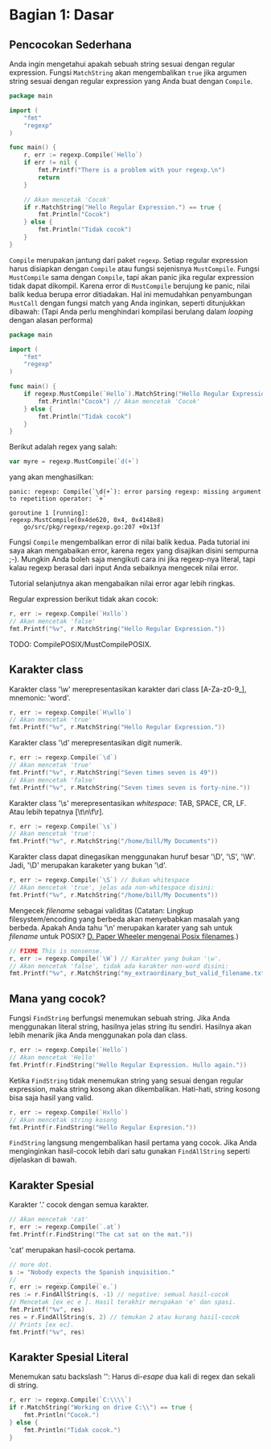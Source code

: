 Bagian 1: Dasar
===============

## Pencocokan Sederhana

Anda ingin mengetahui apakah sebuah string sesuai dengan regular expression. Fungsi `MatchString` akan
mengembalikan `true` jika argumen string sesuai dengan regular expression yang Anda buat dengan `Compile`.

~~~go
package main

import (
	"fmt"
	"regexp"
)

func main() {
	r, err := regexp.Compile(`Hello`)
	if err != nil {
		fmt.Printf("There is a problem with your regexp.\n")
		return
	}

	// Akan mencetak 'Cocok'
	if r.MatchString("Hello Regular Expression.") == true {
		fmt.Println("Cocok")
	} else {
		fmt.Println("Tidak cocok")
	}
}
~~~

`Compile` merupakan jantung dari paket `regexp`. Setiap regular expression harus disiapkan dengan
`Compile` atau fungsi sejenisnya `MustCompile`. Fungsi `MustCompile` sama dengan `Compile`, tapi
akan panic jika regular expression tidak dapat dikompil. Karena error di `MustCompile` berujung ke
panic, nilai balik kedua berupa error ditiadakan. Hal ini memudahkan penyambungan `MustCall` dengan
fungsi match yang Anda inginkan, seperti ditunjukkan dibawah: (Tapi Anda perlu menghindari kompilasi
berulang dalam _looping_ dengan alasan performa)

~~~go
package main

import (
	"fmt"
	"regexp"
)

func main() {
	if regexp.MustCompile(`Hello`).MatchString("Hello Regular Expression.") == true {
		fmt.Println("Cocok") // Akan mencetak 'Cocok'
	} else {
		fmt.Println("Tidak cocok")
	}
}
~~~

Berikut adalah regex yang salah:

~~~go
var myre = regexp.MustCompile(`d(+`)
~~~

yang akan menghasilkan:

~~~text
panic: regexp: Compile(`\d(+`): error parsing regexp: missing argument to repetition operator: `+`

goroutine 1 [running]:
regexp.MustCompile(0x4de620, 0x4, 0x4148e8)
    go/src/pkg/regexp/regexp.go:207 +0x13f
~~~

Fungsi `Compile` mengembalikan error di nilai balik kedua. Pada tutorial ini saya akan mengabaikan error,
karena regex yang disajikan disini sempurna ;-). Mungkin Anda boleh saja mengikuti cara ini jika regexp-nya literal, tapi kalau regexp berasal dari input Anda sebaiknya mengecek nilai error.

Tutorial selanjutnya akan mengabaikan nilai error agar lebih ringkas.

Regular expression berikut tidak akan cocok:

~~~go
r, err := regexp.Compile(`Hxllo`)
// Akan mencetak 'false'
fmt.Printf("%v", r.MatchString("Hello Regular Expression."))
~~~

TODO: CompilePOSIX/MustCompilePOSIX.

## Karakter class

Karakter class '\w' merepresentasikan karakter dari class [A-Za-z0-9_], mnemonic: 'word'.

~~~go
r, err := regexp.Compile(`H\wllo`)
// Akan mencetak 'true'
fmt.Printf("%v", r.MatchString("Hello Regular Expression."))
~~~

Karakter class '\d' merepresentasikan digit numerik.

~~~go
r, err := regexp.Compile(`\d`)
// Akan mencetak 'true'
fmt.Printf("%v", r.MatchString("Seven times seven is 49"))
// Akan mencetak 'false'
fmt.Printf("%v", r.MatchString("Seven times seven is forty-nine."))
~~~

Karakter class '\s' merepresentasikan _whitespace_: TAB, SPACE, CR, LF. Atau lebih tepatnya [\t\n\f\r].

~~~go
r, err := regexp.Compile(`\s`)
// Akan mencetak 'true':
fmt.Printf("%v", r.MatchString("/home/bill/My Documents"))
~~~

Karakter class dapat dinegasikan menggunakan huruf besar '\D', '\S', '\W'. Jadi, '\D' merupakan karaketer yang bukan '\d'.

~~~go
r, err := regexp.Compile(`\S`) // Bukan whitespace
// Akan mencetak 'true', jelas ada non-whitespace disini:
fmt.Printf("%v", r.MatchString("/home/bill/My Documents"))
~~~

Mengecek _filename_ sebagai validitas (Catatan: Lingkup filesystem/encoding yang berbeda akan menyebabkan masalah yang berbeda. Apakah Anda tahu '\n' merupakan karater yang sah untuk _filename_ untuk POSIX? [D. Paper Wheeler mengenai Posix filenames](http://www.dwheeler.com/essays/fixing-unix-linux-filenames.html).)

~~~go
// FIXME This is nonsense.
r, err := regexp.Compile(`\W`) // Karakter yang bukan '\w'.
// Akan mencetak 'false', tidak ada karakter non-word disini:
fmt.Printf("%v", r.MatchString("my_extraordinary_but_valid_filename.txt"))
~~~

## Mana yang cocok?

Fungsi `FindString` berfungsi menemukan sebuah string. Jika Anda menggunakan literal string, hasilnya jelas string itu sendiri. Hasilnya akan lebih menarik jika Anda menggunakan pola dan class.

~~~go
r, err := regexp.Compile(`Hello`)
// Akan mencetak 'Hello'
fmt.Printf(r.FindString("Hello Regular Expression. Hullo again."))
~~~

Ketika `FindString` tidak menemukan string yang sesuai dengan regular expression, maka string kosong akan dikembalikan. Hati-hati, string kosong bisa saja hasil yang valid.

~~~go
r, err := regexp.Compile(`Hxllo`)
// Akan mencetak string kosong
fmt.Printf(r.FindString("Hello Regular Expresion."))
~~~

`FindString` langsung mengembalikan hasil pertama yang cocok. Jika Anda menginginkan hasil-cocok lebih dari satu gunakan `FindAllString` seperti dijelaskan di bawah.

## Karakter Spesial

Karakter '.' cocok dengan semua karakter.

~~~go
// Akan mencetak 'cat'
r, err := regexp.Compile(`.at`)
fmt.Printf(r.FindString("The cat sat on the mat."))
~~~

'cat' merupakan hasil-cocok pertama.

~~~go
// more dot.
s := "Nobody expects the Spanish inquisition."
//           __ __     __
r, err := regexp.Compile(`e.`)
res := r.FindAllString(s, -1) // negative: semual hasil-cocok
// Mencetak [ex ec e ]. Hasil terakhir merupakan 'e' dan spasi.
fmt.Printf("%v", res)
res = r.FindAllString(s, 2) // temukan 2 atau kurang hasil-cocok
// Prints [ex ec].
fmt.Printf("%v", res)
~~~

## Karakter Spesial Literal

Menemukan satu backslash '\': Harus di-_esape_ dua kali di regex dan sekali di string.

~~~go
r, err := regexp.Compile(`C:\\\\`)
if r.MatchString("Working on drive C:\\") == true {
	fmt.Println("Cocok.")
} else {
	fmt.Println("Tidak cocok.")
}
~~~
